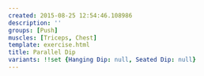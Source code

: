 ```yaml
---
created: 2015-08-25 12:54:46.108986
description: ''
groups: [Push]
muscles: [Triceps, Chest]
template: exercise.html
title: Parallel Dip
variants: !!set {Hanging Dip: null, Seated Dip: null}
---
```


